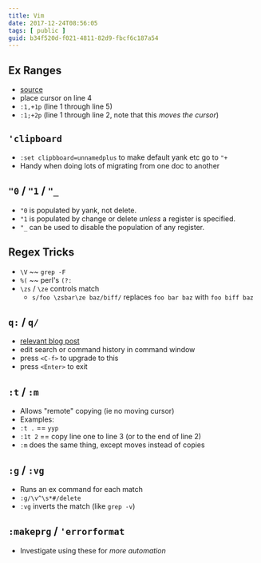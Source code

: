 ```yaml
---
title: Vim
date: 2017-12-24T08:56:05
tags: [ public ]
guid: b34f520d-f021-4811-82d9-fbcf6c187a54
---
```



<!--more-->

## Ex Ranges

 * [source](https://twitter.com/ed1conf/status/945033273125851136?s=09)
 * place cursor on line 4
 * `:1,+1p` (line 1 through line 5)
 * `:1;+2p` (line 1 through line 2, note that this *moves the cursor*)

## `'clipboard`

 * `:set clipbboard=unnamedplus` to make default yank etc go to `"+`
 * Handy when doing lots of migrating from one doc to another

## `"0` / `"1` / `"_`

 * `"0` is populated by yank, not delete.
 * `"1` is populated by change or delete *unless* a register is specified.
 * `"_` can be used to disable the population of any register.

## Regex Tricks

 * `\V` ~~ `grep -F`
 * `%(` ~~ perl's `(?:`
 * `\zs` / `\ze` controls match
   * `s/foo \zsbar\ze baz/biff/` replaces `foo bar baz` with `foo biff baz`

## `q:` / `q/`

  * [relevant blog post](https://blog.afoolishmanifesto.com/posts/editing-registers-in-vim-regedit/#do-you-hate-command-line-mode)
  * edit search or command history in command window
  * press `<C-f>` to upgrade to this
  * press `<Enter>` to exit

## `:t` / `:m`

 * Allows "remote" copying (ie no moving cursor)
 * Examples:
 * `:t .` == `yyp`
 * `:1t 2` == copy line one to line 3 (or to the end of line 2)
 * `:m` does the same thing, except moves instead of copies

## `:g` / `:vg`

 * Runs an ex command for each match
 * `:g/\v^\s*#/delete`
 * `:vg` inverts the match (like `grep -v`)


## `:makeprg` / `'errorformat`

 * Investigate using these for *more automation*
